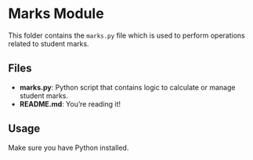 # Marks Module

This folder contains the `marks.py` file which is used to perform operations related to student marks.

## Files

- **marks.py**: Python script that contains logic to calculate or manage student marks.
- **README.md**: You’re reading it!

## Usage

Make sure you have Python installed.

